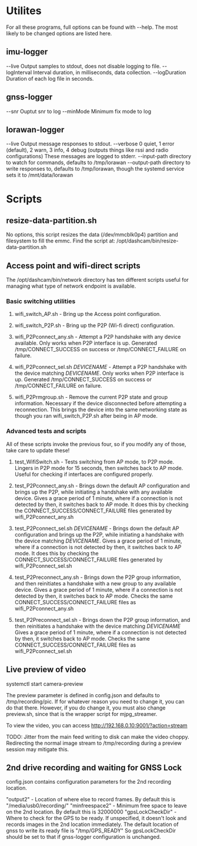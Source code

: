 # Utilites

For all these programs, full options can be found with --help.
The most likely to be changed options are listed here.

## imu-logger

--live Output samples to stdout, does not disable logging to file.
--logInterval Interval duration, in milliseconds, data collection.
--logDuration Duration of each log file in seconds.

## gnss-logger

--snr Ouptut snr to log
--minMode Minimum fix mode to log

## lorawan-logger

--live Output message responses to stdout.
--verbose 0 quiet, 1 error (default), 2 warn, 3 info, 4 debug (outputs things like rssi and radio configurations) These messages are logged to stderr.
--input-path directory to watch for commands, defaults to /tmp/lorawan
--output-path directory to write responses to, defaults to /tmp/lorawan, though the systemd service sets it to /mnt/data/lorawan

# Scripts

## resize-data-partition.sh

No options, this script resizes the data (/dev/mmcblk0p4) partition and filesystem to fill the emmc. Find the script at:
/opt/dashcam/bin/resize-data-partition.sh

## Access point and wifi-direct scripts

The /opt/dashcam/bin/network directory has ten different scripts useful for managing what type of network endpoint is available.

### Basic switching utilities

1. wifi\_switch\_AP.sh - Bring up the Access point configuration.

1. wifi\_switch\_P2P.sh - Bring up the P2P (Wi-fi direct) configuration.

1. wifi\_P2Pconnect\_any.sh - Attempt a P2P handshake with any device available. Only works when P2P interface is up.
Generated /tmp/CONNECT\_SUCCESS on success or /tmp/CONNECT\_FAILURE on failure.

1. wifi\_P2Pconnect\_sel.sh *DEVICENAME* - Attempt a P2P handshake with the device matching *DEVICENAME*. Only works when P2P interface is up.
Generated /tmp/CONNECT\_SUCCESS on success or /tmp/CONNECT\_FAILURE on failure.

1. wifi_P2Prmgroup.sh - Remove the current P2P state and group information. Necessary if the device disconnected before attempting a reconnection.
This brings the device into the same networking state as though you ran wifi\_switch\_P2P.sh after being in AP mode.

### Advanced tests and scripts

All of these scripts invoke the previous four, so if you modify any of those, take care to update these!

1. test\_WifiSwitch.sh - Tests switching from AP mode, to P2P mode. Lingers in P2P mode for 15 seconds, then switches back to AP mode.
Useful for checking if interfaces are configured properly.

1. test\_P2Pconnect\_any.sh - Brings down the default AP configuration and brings up the P2P, while initiating a handshake with
any available device. Gives a grace period of 1 minute, where if a connection is not detected by then, it switches back to AP mode.
It does this by checking the CONNECT\_SUCCESS/CONNECT\_FAILURE files generated by wifi\_P2Pconnect\_any.sh

1. test\_P2Pconnect\_sel.sh *DEVICENAME* - Brings down the default AP configuration and brings up the P2P, while initiating a handshake with
the device matching *DEVICENAME*. Gives a grace period of 1 minute, where if a connection is not detected by then, it switches back to AP mode.
It does this by checking the CONNECT\_SUCCESS/CONNECT\_FAILURE files generated by wifi\_P2Pconnect\_sel.sh

1. test\_P2Preconnect\_any.sh - Brings down the P2P group information, and then reinitiates a handshake with a new group to any available device.
Gives a grace period of 1 minute, where if a connection is not detected by then, it switches back to AP mode.
Checks the same CONNECT\_SUCCESS/CONNECT\_FAILURE files as wifi\_P2Pconnect\_any.sh

1. test\_P2Preconnect\_sel.sh - Brings down the P2P group information, and then reinitiates a handshake with the device matching *DEVICENAME*
Gives a grace period of 1 minute, where if a connection is not detected by then, it switches back to AP mode.
Checks the same CONNECT\_SUCCESS/CONNECT\_FAILURE files as wifi\_P2Pconnect\_sel.sh

## Live preview of video

systemctl start camera-preview

The preview parameter is defined in config.json and defaults to /tmp/recording/pic. If for whatever reason you need to change it, you can do that
there. However, if you do change it, you must also change preview.sh, since that is the wrapper script for mjpg_streamer.

To view the video, you can access http://192.168.0.10:9001/?action=stream

TODO: Jitter from the main feed writing to disk can make the video choppy. 
Redirecting the normal image stream to /tmp/recording during a preview session may mitigate this.

## 2nd drive recording and waiting for GNSS Lock

config.json contains configuration parameters for the 2nd recording location.

"output2" - Location of where else to record frames. By default this is "/media/usb0/recording/"
"minfreespace2" - Minimum free space to leave on the 2nd location. By default this is 32000000
"gpsLockCheckDir" - Where to check for the GPS to be ready. If unspecified, it doesn't look and records images in the 2nd location immediately. 
The default location of gnss to write its ready file is "/tmp/GPS_READY" So gpsLockCheckDir should be set to that if gnss-logger configuration is unchanged.
